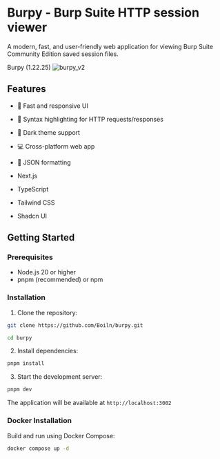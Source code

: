 # Burpy - Burp Suite HTTP session viewer

A modern, fast, and user-friendly web application for viewing Burp Suite Community Edition saved session files.

Burpy (1.22.25)
![burpy_v2](https://github.com/user-attachments/assets/af473da9-6614-4cdd-83ba-0feceaac6f00)

## Features

-   🚀 Fast and responsive UI
-   📝 Syntax highlighting for HTTP requests/responses
-   🎨 Dark theme support
-   💻 Cross-platform web app
-   🎯 JSON formatting

-   Next.js
-   TypeScript
-   Tailwind CSS
-   Shadcn UI

## Getting Started

### Prerequisites

-   Node.js 20 or higher
-   pnpm (recommended) or npm

### Installation

1. Clone the repository:

```bash
git clone https://github.com/Boiln/burpy.git
```

```bash
cd burpy
```

2. Install dependencies:

```bash
pnpm install
```

3. Start the development server:

```bash
pnpm dev
```

The application will be available at `http://localhost:3002`

### Docker Installation

Build and run using Docker Compose:

```bash
docker compose up -d
```

